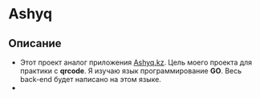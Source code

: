 # Ashyq 

## Описание 

*
    Этот проект аналог приложения [Ashyq.kz](https://www.ashyq.kz/). Цель моего проекта для практики с **qrcode**. Я изучаю язык программирование  **GO**. Весь back-end будет написано на этом языке. 
*

